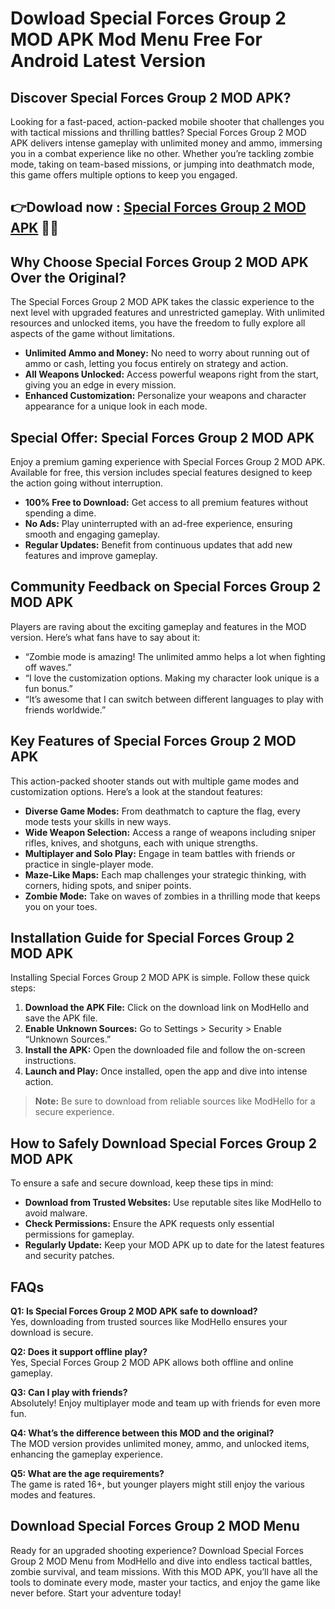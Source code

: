 # Dowload Special Forces Group 2 MOD APK Mod Menu Free For Android Latest Version

## Discover Special Forces Group 2 MOD APK?

Looking for a fast-paced, action-packed mobile shooter that challenges you with tactical missions and thrilling battles? Special Forces Group 2 MOD APK delivers intense gameplay with unlimited money and ammo, immersing you in a combat experience like no other. Whether you’re tackling zombie mode, taking on team-based missions, or jumping into deathmatch mode, this game offers multiple options to keep you engaged.


## 👉Dowload now : [Special Forces Group 2 MOD APK](https://modhello.com/special-forces-group-2/) 👌🏻

## Why Choose Special Forces Group 2 MOD APK Over the Original?

The Special Forces Group 2 MOD APK takes the classic experience to the next level with upgraded features and unrestricted gameplay. With unlimited resources and unlocked items, you have the freedom to fully explore all aspects of the game without limitations.

- **Unlimited Ammo and Money:** No need to worry about running out of ammo or cash, letting you focus entirely on strategy and action.
- **All Weapons Unlocked:** Access powerful weapons right from the start, giving you an edge in every mission.
- **Enhanced Customization:** Personalize your weapons and character appearance for a unique look in each mode.

## Special Offer: Special Forces Group 2 MOD APK

Enjoy a premium gaming experience with Special Forces Group 2 MOD APK. Available for free, this version includes special features designed to keep the action going without interruption.

- **100% Free to Download:** Get access to all premium features without spending a dime.
- **No Ads:** Play uninterrupted with an ad-free experience, ensuring smooth and engaging gameplay.
- **Regular Updates:** Benefit from continuous updates that add new features and improve gameplay.

## Community Feedback on Special Forces Group 2 MOD APK

Players are raving about the exciting gameplay and features in the MOD version. Here’s what fans have to say about it:

- “Zombie mode is amazing! The unlimited ammo helps a lot when fighting off waves.”
- “I love the customization options. Making my character look unique is a fun bonus.”
- “It’s awesome that I can switch between different languages to play with friends worldwide.”

## Key Features of Special Forces Group 2 MOD APK

This action-packed shooter stands out with multiple game modes and customization options. Here’s a look at the standout features:

- **Diverse Game Modes:** From deathmatch to capture the flag, every mode tests your skills in new ways.
- **Wide Weapon Selection:** Access a range of weapons including sniper rifles, knives, and shotguns, each with unique strengths.
- **Multiplayer and Solo Play:** Engage in team battles with friends or practice in single-player mode.
- **Maze-Like Maps:** Each map challenges your strategic thinking, with corners, hiding spots, and sniper points.
- **Zombie Mode:** Take on waves of zombies in a thrilling mode that keeps you on your toes.

## Installation Guide for Special Forces Group 2 MOD APK

Installing Special Forces Group 2 MOD APK is simple. Follow these quick steps:

1. **Download the APK File:** Click on the download link on ModHello and save the APK file.
2. **Enable Unknown Sources:** Go to Settings > Security > Enable “Unknown Sources.”
3. **Install the APK:** Open the downloaded file and follow the on-screen instructions.
4. **Launch and Play:** Once installed, open the app and dive into intense action.

> **Note:** Be sure to download from reliable sources like ModHello for a secure experience.

## How to Safely Download Special Forces Group 2 MOD APK

To ensure a safe and secure download, keep these tips in mind:

- **Download from Trusted Websites:** Use reputable sites like ModHello to avoid malware.
- **Check Permissions:** Ensure the APK requests only essential permissions for gameplay.
- **Regularly Update:** Keep your MOD APK up to date for the latest features and security patches.

## FAQs

**Q1: Is Special Forces Group 2 MOD APK safe to download?**  
Yes, downloading from trusted sources like ModHello ensures your download is secure.

**Q2: Does it support offline play?**  
Yes, Special Forces Group 2 MOD APK allows both offline and online gameplay.

**Q3: Can I play with friends?**  
Absolutely! Enjoy multiplayer mode and team up with friends for even more fun.

**Q4: What’s the difference between this MOD and the original?**  
The MOD version provides unlimited money, ammo, and unlocked items, enhancing the gameplay experience.

**Q5: What are the age requirements?**  
The game is rated 16+, but younger players might still enjoy the various modes and features.

## Download Special Forces Group 2 MOD Menu

Ready for an upgraded shooting experience? Download Special Forces Group 2 MOD Menu from ModHello and dive into endless tactical battles, zombie survival, and team missions. With this MOD APK, you’ll have all the tools to dominate every mode, master your tactics, and enjoy the game like never before. Start your adventure today!
